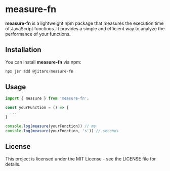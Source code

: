 # measure-fn

**measure-fn** is a lightweight npm package that measures the execution time of JavaScript functions. It provides a simple and efficient way to analyze the performance of your functions.

## Installation

You can install **measure-fn** via npm:

```js
npx jsr add @jitaro/measure-fn
```

## Usage

```js
import { measure } from 'measure-fn';

const yourFunction = () => {
  ...
}

console.log(measure(yourFunction)) // ms
console.log(measure(yourFunction, 's')) // seconds

```

## License

This project is licensed under the MIT License - see the LICENSE file for details.
